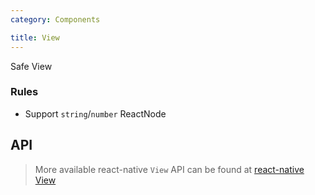 ```yaml
---
category: Components

title: View
---
```


Safe View

### Rules

- Support `string`/`number` ReactNode

## API

> More available react-native `View` API can be found at [react-native View](http://facebook.github.io/react-native/docs/view.html)
